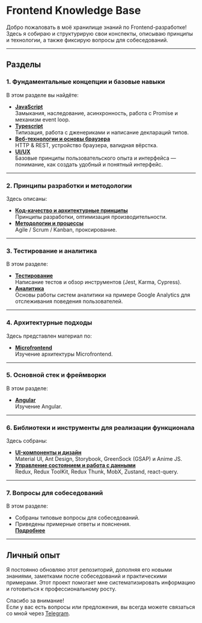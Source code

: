 # Frontend Knowledge Base

Добро пожаловать в моё хранилище знаний по Frontend-разработке!  
Здесь я собираю и структурирую свои конспекты, описываю принципы и технологии, а также фиксирую вопросы для собеседований.

---

## Разделы

### 1. Фундаментальные концепции и базовые навыки

В этом разделе вы найдёте:
- **[JavaScript](docs/javascript.md)**  
  Замыкания, наследование, асинхронность, работа с Promise и механизм event loop.
- **[Typescript](docs/typescript.md)**  
  Типизация, работа с дженериками и написание деклараций типов.
- **[Веб-технологии и основы браузера](docs/browser-basics.md)**  
  HTTP & REST, устройство браузера, валидная вёрстка.
- **[UI/UX](docs/ui-ux.md)**  
  Базовые принципы пользовательского опыта и интерфейса — понимание, как создать удобный и понятный интерфейс.

---

### 2. Принципы разработки и методологии

Здесь описаны:
- **[Код-качество и архитектурные принципы](docs/code-quality.md)**  
  Принципы разработки, оптимизация производительности.
- **[Методологии и процессы](docs/methodologies-and-processes.md)**  
  Agile / Scrum / Kanban, проксирование.

---

### 3. Тестирование и аналитика

В этом разделе:
- **[Тестирование](docs/testing.md)**  
  Написание тестов и обзор инструментов (Jest, Karma, Cypress).
- **[Аналитика](docs/analytics.md)**  
  Основы работы систем аналитики на примере Google Analytics для отслеживания поведения пользователей.

---

### 4. Архитектурные подходы

Здесь представлен материал по:
- **[Microfrontend](docs/architecture-approaches.md)**  
  Изучение архитектуры Microfrontend.

---

### 5. Основной стек и фреймворки

В этом разделе:
- **[Angular](docs/frameworks.md)**  
  Изучение Angular.

---

### 6. Библиотеки и инструменты для реализации функционала

Здесь собраны:
- **[UI-компоненты и дизайн](docs/libraries.md)**  
  Material UI, Ant Design, Storybook, GreenSock (GSAP) и Anime JS.
- **[Управление состоянием и работа с данными](docs/state-managers.md)**  
  Redux, Redux ToolKit, Redux Thunk, MobX, Zustand, react-query.

---

### 7. Вопросы для собеседований

В этом разделе:
- Собраны типовые вопросы для собеседований.
- Приведены примерные ответы и пояснения.  
  **[Подробнее](docs/interview_questions.md)**

---

## Личный опыт

Я постоянно обновляю этот репозиторий, дополняя его новыми знаниями, заметками после собеседований и практическими примерами. Этот проект помогает мне систематизировать информацию и готовиться к профессиональному росту.

Спасибо за внимание!  
Если у вас есть вопросы или предложения, вы всегда можете связаться со мной через [Telegram](https://t.me/freddiedurst).
